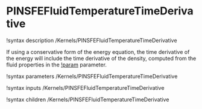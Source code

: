 # PINSFEFluidTemperatureTimeDerivative

!syntax description /Kernels/PINSFEFluidTemperatureTimeDerivative

If using a conservative form of the energy equation, the time derivative
of the energy will include the time derivative of the density, computed from
the fluid properties in the [!param](/Kernels/PINSFEFluidTemperatureTimeDerivative/eos)
parameter.

!syntax parameters /Kernels/PINSFEFluidTemperatureTimeDerivative

!syntax inputs /Kernels/PINSFEFluidTemperatureTimeDerivative

!syntax children /Kernels/PINSFEFluidTemperatureTimeDerivative
